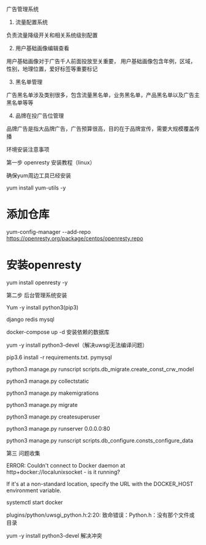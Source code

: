广告管理系统

1. 流量配置系统

负责流量降级开关和相关系统级别配置

2. 用户基础画像编辑查看

用户基础画像对于广告千人前面投放至关重要， 用户基础画像包含年例，区域，性别，地理位置，爱好标签等重要标记

3. 黑名单管理

广告黑名单涉及类别很多，包含流量黑名单，业务黑名单，产品黑名单以及广告主黑名单等等

4. 品牌在投广告位管理

品牌广告是指大品牌广告，广告预算很高，目的在于品牌宣传，需要大规模覆盖传播


环境安装注意事项

第一步
openresty  安装教程（linux）

确保yum周边工具已经安装

yum install yum-utils -y

# 添加仓库

yum-config-manager --add-repo https://openresty.org/package/centos/openresty.repo

# 安装openresty

yum install openresty -y
 
第二步 后台管理系统安装

Yum -y install python3(pip3)

django  redis  mysql


docker-compose up -d 安装依赖的数据库

yum -y install python3-devel（解决uwsgi无法编译问题）


pip3.6  install -r requirements.txt.  pymysql

python3 manage.py runscript scripts.db_migrate.create_const_crw_model

python3 manage.py collectstatic

python3 manage.py makemigrations

python3 manage.py migrate

python3 manage.py createsuperuser

python3 manage.py runserver 0.0.0.0:80

python3 manage.py runscript scripts.db_configure.consts_configure_data

第三 问题收集

ERROR: Couldn't connect to Docker daemon at http+docker://localunixsocket - is it running?

If it's at a non-standard location, specify the URL with the DOCKER_HOST environment variable.

 systemctl start docker


plugins/python/uwsgi_python.h:2:20: 致命错误：Python.h：没有那个文件或目录

yum -y install python3-devel 解决冲突







